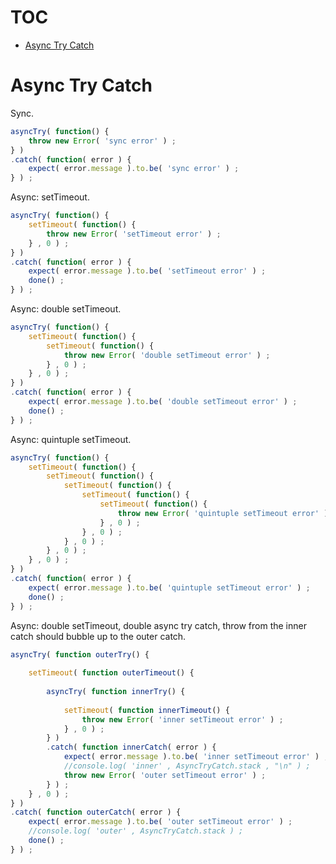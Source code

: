 # TOC
   - [Async Try Catch](#async-try-catch)
<a name=""></a>
 
<a name="async-try-catch"></a>
# Async Try Catch
Sync.

```js
asyncTry( function() {
	throw new Error( 'sync error' ) ;
} )
.catch( function( error ) {
	expect( error.message ).to.be( 'sync error' ) ;
} ) ;
```

Async: setTimeout.

```js
asyncTry( function() {
	setTimeout( function() {
		throw new Error( 'setTimeout error' ) ;
	} , 0 ) ;
} )
.catch( function( error ) {
	expect( error.message ).to.be( 'setTimeout error' ) ;
	done() ;
} ) ;
```

Async: double setTimeout.

```js
asyncTry( function() {
	setTimeout( function() {
		setTimeout( function() {
			throw new Error( 'double setTimeout error' ) ;
		} , 0 ) ;
	} , 0 ) ;
} )
.catch( function( error ) {
	expect( error.message ).to.be( 'double setTimeout error' ) ;
	done() ;
} ) ;
```

Async: quintuple setTimeout.

```js
asyncTry( function() {
	setTimeout( function() {
		setTimeout( function() {
			setTimeout( function() {
				setTimeout( function() {
					setTimeout( function() {
						throw new Error( 'quintuple setTimeout error' ) ;
					} , 0 ) ;
				} , 0 ) ;
			} , 0 ) ;
		} , 0 ) ;
	} , 0 ) ;
} )
.catch( function( error ) {
	expect( error.message ).to.be( 'quintuple setTimeout error' ) ;
	done() ;
} ) ;
```

Async: double setTimeout, double async try catch, throw from the inner catch should bubble up to the outer catch.

```js
asyncTry( function outerTry() {
	
	setTimeout( function outerTimeout() {
		
		asyncTry( function innerTry() {
			
			setTimeout( function innerTimeout() {
				throw new Error( 'inner setTimeout error' ) ;
			} , 0 ) ;
		} )
		.catch( function innerCatch( error ) {
			expect( error.message ).to.be( 'inner setTimeout error' ) ;
			//console.log( 'inner' , AsyncTryCatch.stack , "\n" ) ;
			throw new Error( 'outer setTimeout error' ) ;
		} ) ;
	} , 0 ) ;
} )
.catch( function outerCatch( error ) {
	expect( error.message ).to.be( 'outer setTimeout error' ) ;
	//console.log( 'outer' , AsyncTryCatch.stack ) ;
	done() ;
} ) ;
```

